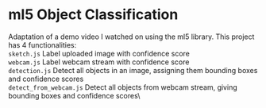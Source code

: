 # ml5 Object Classification

Adaptation of a demo video I watched on using the ml5 library. This project has 4 functionalities:\
`sketch.js` Label uploaded image with confidence score\
`webcam.js` Label webcam stream with confidence score\
`detection.js` Detect all objects in an image, assigning them bounding boxes and confidence scores\
`detect_from_webcam.js` Detect all objects from webcam stream, giving bounding boxes and confidence scores\
